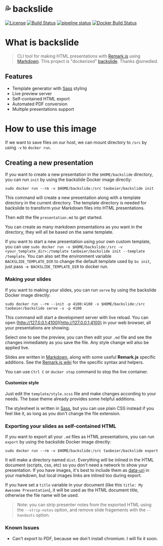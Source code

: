 # :sweat_drops: backslide

[![License](https://img.shields.io/badge/license-MIT-blue.svg)](LICENSE)
[![Build Status](https://travis-ci.org/tao12345666333/backslide.svg?branch=master)](https://travis-ci.org/tao12345666333/backslide)
[![pipeline status](https://gitlab.com/taobeier/backslide/badges/master/pipeline.svg)](https://gitlab.com/taobeier/backslide/commits/master)
[![Docker Build Status](https://img.shields.io/docker/build/taobeier/backslide.svg)](https://hub.docker.com/r/taobeier/backslide/)


# What is backslide

> CLI tool for making HTML presentations with [Remark.js](https://github.com/gnab/remark) using [Markdown](https://github.com/adam-p/markdown-here/wiki/Markdown-Cheatsheet).
> This project is "dockerized" [backslide](https://github.com/sinedied/backslide). Thanks @sinedied.

## Features

- Template generator with [Sass](http://sass-lang.com) styling
- Live preview server
- Self-contained HTML export
- Automated PDF conversion
- Multiple presentations support

# How to use this image

If we want to save files on our host, we can mount directory to `/src` by using `-v` to `docker run`.

## Creating a new presentation

If you want to create a new presentation in the `$HOME/backslide` directory, you can run `init` by using the backslide Docker image directly:

```
sudo docker run --rm -v $HOME/backslide:/src taobeier/backslide init
```

This command will create a new presentation along with a template directory in the current directory. The template directory is needed for backslide to transform your Markdown files into HTML presentations.

Then edit the file `presentation.md` to get started.

You can create as many markdown presentations as you want in the directory, they will all be based on the same template.

If you want to start a new presentation using your own custom template, you can use `sudo docker run -v $HOME/backslide:/src -v <your_template_dir>:/template taobeier/backslide init --template /template`. You can also set the environment variable `BACKSLIDE_TEMPLATE_DIR` to change the default template used by `bs init`, just pass `-e BACKSLIDE_TEMPLATE_DIR` to docker run.


### Making your slides

If you want to making your slides, you can run `serve` by using the backslide Docker image directly:

```
sudo docker run --rm --init -p 4100:4100 -v $HOME/backslide:/src taobeier/backslide serve -s -p 4100
```

This command will start a development server with live reload.
You can open [http://127.0.0.1:4100](http://127.0.0.1:4100) in your web browser, all your presentations are showing.

Select one to see the preview, you can then edit your `.md` file and see the changes immediately as you save the file. Any style change will also be applied live.

Slides are written in [Markdown](https://github.com/adam-p/markdown-here/wiki/Markdown-Cheatsheet), along with some useful **Remark.js** specific additions.
See the [Remark.js wiki](https://github.com/gnab/remark/wiki) for the specific syntax and helpers.

You can use `Ctrl C` or `docker stop` command to stop the live container.

#### Customize style

Just edit the `template/style.scss` file and make changes according to your needs.
The base theme already provides some helpful additions.

The stylesheet is written in [Sass](http://sass-lang.com), but you can use plain CSS instead if you feel like it, as long as you don't change the file extension.

### Exporting your slides as self-contained HTML

If you want to export all your `.md` files as HTML presentations, you can run `export` by using the backslide Docker image directly:

```
sudo docker run --rm -v $HOME/backslide:/src taobeier/backslide export
```

It will make a directory named `dist`. Everything will be inlined in the HTML document (scripts, css, etc) so you don't need a network to show your presentation.
If you have images, it's best to include them as [data-uri](https://css-tricks.com/data-uris/) in your markdown, but local images links are inlined too during export.

If you have set a `title` variable in your document (like this `title: My Awesome Presentation`), it will be used as the HTML document title, otherwise the file name will be used.

> Note: you can strip presenter notes from the exported HTML using the `--strip-notes` option, and remove slide fragements with the `--handouts` option.

### Known Issues

* Can't export to PDF, because we don't install chromium. I will fix it soon.
